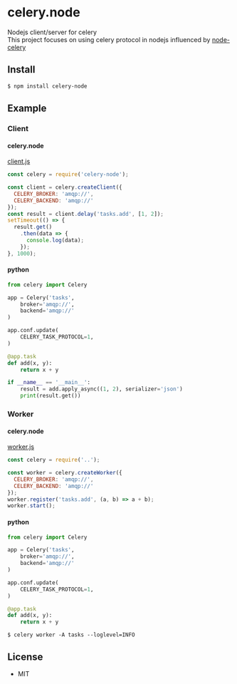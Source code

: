# celery.node
Nodejs client/server for celery  
This project focuses on using celery protocol in nodejs influenced by [node-celery](https://github.com/mher/node-celery)
## Install
```sh
$ npm install celery-node
```
## Example
### Client
#### celery.node
[client.js](examples/client.js)
```javascript
const celery = require('celery-node');

const client = celery.createClient({
  CELERY_BROKER: 'amqp://',
  CELERY_BACKEND: 'amqp://'
});
const result = client.delay('tasks.add', [1, 2]);
setTimeout(() => {
  result.get()
    .then(data => {
      console.log(data);
    });
}, 1000);
```
#### python
```python
from celery import Celery

app = Celery('tasks',
    broker='amqp://',
    backend='amqp://'
)

app.conf.update(
    CELERY_TASK_PROTOCOL=1,
)

@app.task
def add(x, y):
    return x + y

if __name__ == '__main__':
    result = add.apply_async((1, 2), serializer='json')
    print(result.get())
```
### Worker
#### celery.node
[worker.js](examples/worker.js)
```javascript
const celery = require('..');

const worker = celery.createWorker({
  CELERY_BROKER: 'amqp://',
  CELERY_BACKEND: 'amqp://'
});
worker.register('tasks.add', (a, b) => a + b);
worker.start();
```
#### python
```python
from celery import Celery

app = Celery('tasks',
    broker='amqp://',
    backend='amqp://'
)

app.conf.update(
    CELERY_TASK_PROTOCOL=1,
)

@app.task
def add(x, y):
    return x + y
```
```shellscript
$ celery worker -A tasks --loglevel=INFO
```

## License
- MIT